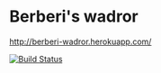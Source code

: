 # Berberi's wadror

http://berberi-wadror.herokuapp.com/

[![Build Status](https://travis-ci.org/samitheberber/wadror.png)](https://travis-ci.org/samitheberber/wadror)

